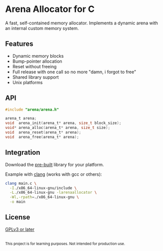 # Arena Allocator for C

A fast, self-contained memory allocator. Implements a dynamic arena with an internal custom memory system.

## Features
- Dynamic memory blocks
- Bump-pointer allocation
- Reset without freeing
- Full release with one call so no more "damn, i forgot to free"
- Shared library support
- Unix platforms

## API

```c
#include "arena/arena.h"

arena_t arena;
void  arena_init(arena_t* arena, size_t block_size);
void* arena_alloc(arena_t* arena, size_t size);
void  arena_reset(arena_t* arena);
void  arena_free(arena_t* arena);
```

## Integration

Download the [pre-built](https://github.com/makestatic/carena/releases) library for your platform.  

Example with [clang](https://clang.llvm.org/) (works with gcc or others):
```sh
clang main.c \
  -I./x86_64-linux-gnu/include \
  -L./x86_64-linux-gnu -larenaallocator \
  -Wl,-rpath=./x86_64-linux-gnu \
  -o main
```

## License
[GPLv3 or later](LICENSE)

</br>
<sub>This project is for learning purposes. Not intended for production use.</sub>
